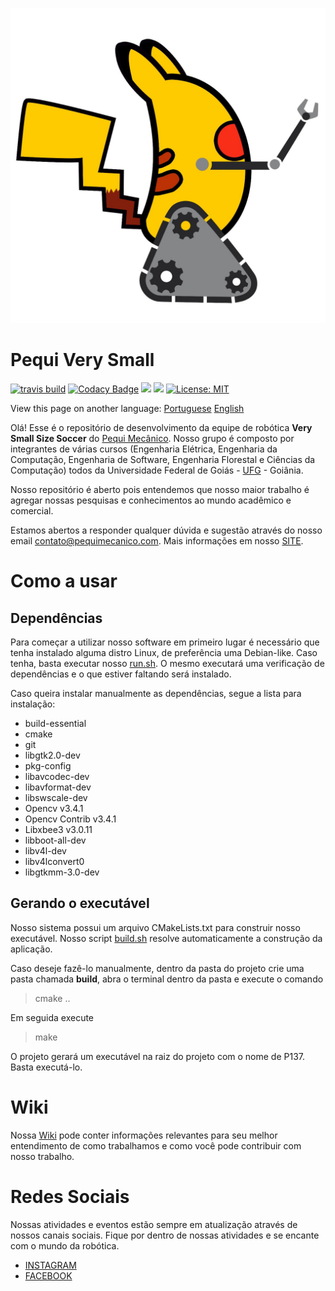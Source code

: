 ![](https://github.com/PEQUI-MEC/VSSS-INF/blob/master/docs/images/pequi-xu.jpeg)

# Pequi Very Small
 [![travis build](https://img.shields.io/travis/PEQUI-MEC/VSSS-INF/master.svg)](https://travis-ci.org/PEQUI-MEC/VSSS-INF) [![Codacy Badge](https://api.codacy.com/project/badge/Grade/390869ad71524efd9f25f56036775963)](https://www.codacy.com/app/rafaelfgjardim/VSSS-INF?utm_source=github.com&amp;utm_medium=referral&amp;utm_content=PEQUI-MEC/VSSS-INF&amp;utm_campaign=Badge_Grade) ![](https://img.shields.io/github/stars/PEQUI-MEC/VSSS-INF.svg) ![](https://img.shields.io/github/contributors/PEQUI-MEC/VSSS-INF.svg) [![License: MIT](https://img.shields.io/badge/License-MIT-yellow.svg)](https://github.com/PEQUI-MEC/VSSS-INF/blob/master/docs/LICENSE)

View this page on another language: [Portuguese](https://github.com/PEQUI-MEC/VSSS-INF) [English](https://github.com/PEQUI-MEC/VSSS-INF/blob/master/docs/README.en.md)

Olá! Esse é o repositório de desenvolvimento da equipe de robótica **Very Small Size Soccer** do [Pequi Mecânico](https://www.facebook.com/NucleoPMec/). Nosso grupo é composto por integrantes de várias cursos (Engenharia Elétrica, Engenharia da Computação, Engenharia de Software, Engenharia Florestal e Ciências da Computação) todos da Universidade Federal de Goiás - [UFG](https://www.ufg.br/) - Goiânia.

Nosso repositório é aberto pois entendemos que nosso maior trabalho é agregar nossas pesquisas e conhecimentos ao mundo acadêmico e comercial.

Estamos abertos a responder qualquer dúvida e sugestão através do nosso email contato@pequimecanico.com. Mais informações em nosso [SITE](https://pequimecanico.com/).

# Como a usar


## Dependências

Para começar a utilizar nosso software em primeiro lugar é necessário que tenha instalado alguma distro Linux, de preferência uma Debian-like. Caso tenha, basta executar nosso [run.sh](https://github.com/PEQUI-MEC/VSSS-INF/blob/master/run.sh). O mesmo executará uma verificação de dependências e o que estiver faltando será instalado.

Caso queira instalar manualmente as dependências, segue a lista para instalação:

 - build-essential
 - cmake
 - git
 - libgtk2.0-dev
 - pkg-config
 - libavcodec-dev
 - libavformat-dev
 - libswscale-dev
 - Opencv v3.4.1
 - Opencv Contrib v3.4.1
 - Libxbee3 v3.0.11
 - libboot-all-dev
 - libv4l-dev
 - libv4lconvert0
 - libgtkmm-3.0-dev

## Gerando o executável

Nosso sistema possui um arquivo CMakeLists.txt para construir nosso executável. Nosso script  [build.sh](https://github.com/PEQUI-MEC/VSSS-INF/blob/master/build.sh) resolve automaticamente a construção da aplicação.

Caso deseje fazê-lo manualmente, dentro da pasta do projeto crie uma pasta chamada **build**, abra o terminal dentro da pasta e execute o comando 

>cmake ..

Em seguida execute 

>make

O projeto gerará um executável na raiz do projeto com o nome de P137. Basta executá-lo.

# Wiki

Nossa [Wiki](https://github.com/PEQUI-MEC/VSSS-INF/wiki) pode conter informações relevantes para seu melhor entendimento de como trabalhamos e como você pode contribuir com nosso trabalho.

# Redes Sociais

Nossas atividades e eventos estão sempre em atualização através de nossos canais sociais. Fique por dentro de nossas atividades e se encante com o mundo da robótica.

- [INSTAGRAM](https://www.instagram.com/pequimecanico/)
- [FACEBOOK](https://www.facebook.com/NucleoPMec)
